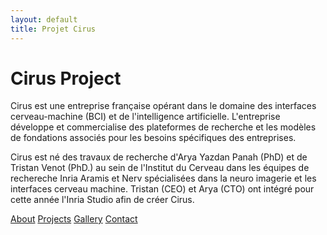 ```yaml
---
layout: default
title: Projet Cirus
---
```


<div class="background" style="background-image: url('{{ site.baseurl }}/assets/images/mvp.jpg');">
  <h1>Cirus Project</h1>
  <p>Cirus est une entreprise française opérant dans le domaine des interfaces cerveau-machine (BCI) et de l'intelligence artificielle. L'entreprise développe et commercialise des plateformes de recherche et les modèles de fondations associés pour les besoins spécifiques des entreprises.

Cirus est né des travaux de recherche d'Arya Yazdan Panah (PhD) et de Tristan Venot (PhD.) au sein de l'Institut du Cerveau dans les équipes de rechereche Inria Aramis et Nerv spécialisées dans la neuro imagerie et les interfaces cerveau machine. Tristan (CEO) et Arya (CTO) ont intégré pour cette année l'Inria Studio afin de créer Cirus.</p>
<div class="button-container">
    <a href="/about" class="button">About</a>
    <a href="/projects" class="button">Projects</a>
    <a href="/gallery" class="button">Gallery</a>
    <a href="/contact" class="button">Contact</a>
  </div>
</div>


